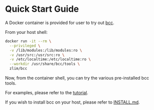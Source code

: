 
# Quick Start Guide

A Docker container is provided for user to try out [bcc](https://github.com/iovisor/bcc).

From your host shell:
```bash
docker run -it --rm \
  --privileged \
  -v /lib/modules:/lib/modules:ro \
  -v /usr/src:/usr/src:ro \
  -v /etc/localtime:/etc/localtime:ro \
  --workdir /usr/share/bcc/tools \
  zlim/bcc
```

Now, from the container shell, you can try the various pre-installed bcc tools.

For examples, please refer to the [tutorial](docs/tutorial.md#1-general-performance).

If you wish to install bcc on your host, please refer to [INSTALL.md](INSTALL.md).
